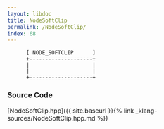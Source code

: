 ```yaml
---
layout: libdoc
title: NodeSoftClip
permalink: /NodeSoftClip/
index: 68
---
```


          [ NODE_SOFTCLIP      ]
          +--------------------+
          |                    |
          |                    |
          +--------------------+




### Source Code

[NodeSoftClip.hpp]({{ site.baseurl }}{% link _klang-sources/NodeSoftClip.hpp.md %})

